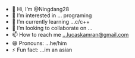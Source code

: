 - 👋 Hi, I’m @Ningdang28
- 👀 I’m interested in ... programing
- 🌱 I’m currently learning ...c/c++
- 💞️ I’m looking to collaborate on ...
- 📫 How to reach me ...lucaskamran@gmail.com
- 😄 Pronouns: ...he/him
- ⚡ Fun fact: ...im an asian

<!---
Ningdang28/Ningdang28 is a ✨ special ✨ repository because its `README.md` (this file) appears on your GitHub profile.
You can click the Preview link to take a look at your changes.
--->
